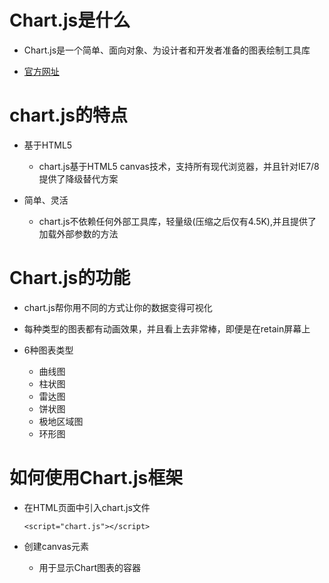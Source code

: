 # Chart.js是什么

 - Chart.js是一个简单、面向对象、为设计者和开发者准备的图表绘制工具库

 - [官方网址](http://www.chartjs.org/)

# chart.js的特点

 - 基于HTML5

   - chart.js基于HTML5 canvas技术，支持所有现代浏览器，并且针对IE7/8提供了降级替代方案


 - 简单、灵活

     - chart.js不依赖任何外部工具库，轻量级(压缩之后仅有4.5K),并且提供了加载外部参数的方法

# Chart.js的功能

 - chart.js帮你用不同的方式让你的数据变得可视化

 - 每种类型的图表都有动画效果，并且看上去非常棒，即便是在retain屏幕上

 - 6种图表类型

   - 曲线图
   - 柱状图
   - 雷达图
   - 饼状图
   - 极地区域图
   - 环形图

# 如何使用Chart.js框架

 - 在HTML页面中引入chart.js文件

       <script="chart.js"></script>

 - 创建canvas元素

   - 用于显示Chart图表的容器

       <canvas id="">
   
